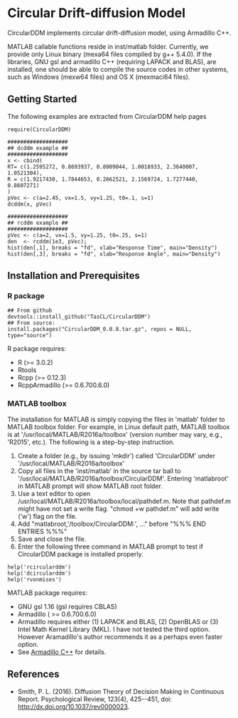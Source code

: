 # Circular Drift-diffusion Model 

CircularDDM implements circular drift-diffusion model, using Armadillo C++.  

MATLAB callable functions reside in inst/matlab folder.  Currently, we provide 
only Linux binary (mexa64 files compiled by g++ 5.4.0). If the libraries, 
GNU gsl and armadillo C++ (requiring LAPACK and BLAS), are installed,
one should be able to compile the source codes in other systems, such as 
Windows (mexw64 files) and OS X (mexmaci64 files).  

## Getting Started

The following examples are extracted from CircularDDM help pages

```
require(CircularDDM)

###################
## dcddm example ##
###################
x <- cbind(
RT= c(1.2595272, 0.8693937, 0.8009044, 1.0018933, 2.3640007, 1.0521304),
R = c(1.9217430, 1.7844653, 0.2662521, 2.1569724, 1.7277440, 0.8607271)
)
pVec <- c(a=2.45, vx=1.5, vy=1.25, t0=.1, s=1)
dcddm(x, pVec)

###################
## rcddm example ##
###################
pVec <- c(a=2, vx=1.5, vy=1.25, t0=.25, s=1)
den  <- rcddm(1e3, pVec);
hist(den[,1], breaks = "fd", xlab="Response Time", main="Density")
hist(den[,3], breaks = "fd", xlab="Response Angle", main="Density")

```

## Installation and Prerequisites

### R package 
```
## From github
devtools::install_github("TasCL/CircularDDM")
## From source: 
install.packages("CircularDDM_0.0.8.tar.gz", repos = NULL, type="source")
```

R package requires:

- R (>= 3.0.2)
- Rtools
- Rcpp (>= 0.12.3)
- RcppArmadillo (>= 0.6.700.6.0)

### MATLAB toolbox 
The installation for MATLAB is simply copying the files in 'matlab' folder to 
MATLAB toolbox folder. For example, in Linux default path, MATLAB toolbox is at
'/usr/local/MATLAB/R2016a/toolbox' (version number may vary, e.g., 'R2015', etc.). 
The following is a step-by-step instruction.

1. Create a folder (e.g., by issuing 'mkdir') called 'CircularDDM' under
'/usr/local/MATLAB/R2016a/toolbox'
2. Copy all files in the 'inst/matlab' in the source tar ball to
'/usr/local/MATLAB/R2016a/toolbox/CircularDDM'. Entering 'matlabroot' in MATLAB
prompt will show MATLAB root folder.  
3. Use a text editor to open /usr/local/MATLAB/R2016a/toolbox/local/pathdef.m.
Note that pathdef.m might have not set a write flag. "chmod +w pathdef.m" will 
add write ('w') flag on the file.
4. Add "matlabroot,'/toolbox/CircularDDM:', ..." before "%%% END ENTRIES %%%"
5. Save and close the file.
6. Enter the following three command in MATLAB prompt to test if CircularDDM
package is installed properly.

```
help('rcircularddm')
help('dcircularddm')
help('rvonmises')
```

MATLAB package requires:

- GNU gsl 1.16 (gsl requires CBLAS)
- Armadillo ( >= 0.6.700.6.0)
- Armadillo requires either (1) LAPACK and BLAS, (2) OpenBLAS or (3) Intel Math
Kernel Library (MKL). I have not tested the third option. However Aramadillo's 
author recommends it as a perhaps even faster option. 
- See [Armadillo C++](http://arma.sourceforge.net/download.html) for details.

## References
* Smith, P. L. (2016). Diffusion Theory of Decision Making in Continuous Report.
Psychological Review, 123(4), 425--451, doi:  http://dx.doi.org/10.1037/rev0000023.

